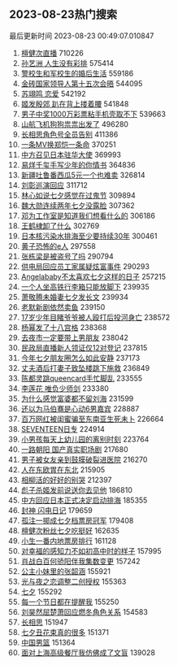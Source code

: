 ## 2023-08-23热门搜索 
最后更新时间 2023-08-23 00:49:07.010847 
1. [檀健次直播](https://s.weibo.com/weibo?q=%E6%AA%80%E5%81%A5%E6%AC%A1%E7%9B%B4%E6%92%AD&t=31&band_rank=1&Refer=top) 710226
1. [孙艺洲 人生没有彩排](https://s.weibo.com/weibo?q=%E5%AD%99%E8%89%BA%E6%B4%B2%20%E4%BA%BA%E7%94%9F%E6%B2%A1%E6%9C%89%E5%BD%A9%E6%8E%92&t=31&band_rank=29&Refer=top) 575414
1. [警校生和军校生的婚后生活](https://s.weibo.com/weibo?q=%E8%AD%A6%E6%A0%A1%E7%94%9F%E5%92%8C%E5%86%9B%E6%A0%A1%E7%94%9F%E7%9A%84%E5%A9%9A%E5%90%8E%E7%94%9F%E6%B4%BB&t=31&band_rank=17&Refer=top) 559186
1. [金砖国家领导人第十五次会晤](https://s.weibo.com/weibo?q=%23%E9%87%91%E7%A0%96%E5%9B%BD%E5%AE%B6%E9%A2%86%E5%AF%BC%E4%BA%BA%E7%AC%AC%E5%8D%81%E4%BA%94%E6%AC%A1%E4%BC%9A%E6%99%A4%23&t=31&band_rank=3&Refer=top) 544095
1. [苏翊鸣 恋爱](https://s.weibo.com/weibo?q=%E8%8B%8F%E7%BF%8A%E9%B8%A3%20%E6%81%8B%E7%88%B1&t=31&band_rank=4&Refer=top) 542192
1. [姬发殷郊 趴在背上搂着腰](https://s.weibo.com/weibo?q=%E5%A7%AC%E5%8F%91%E6%AE%B7%E9%83%8A%20%E8%B6%B4%E5%9C%A8%E8%83%8C%E4%B8%8A%E6%90%82%E7%9D%80%E8%85%B0&t=31&band_rank=5&Refer=top) 541848
1. [男子中奖1000万彩票粘手机壳取不下](https://s.weibo.com/weibo?q=%23%E7%94%B7%E5%AD%90%E4%B8%AD%E5%A5%961000%E4%B8%87%E5%BD%A9%E7%A5%A8%E7%B2%98%E6%89%8B%E6%9C%BA%E5%A3%B3%E5%8F%96%E4%B8%8D%E4%B8%8B%23&t=31&band_rank=6&Refer=top) 539663
1. [山航飞机狗狗祟祟出发了](https://s.weibo.com/weibo?q=%E5%B1%B1%E8%88%AA%E9%A3%9E%E6%9C%BA%E7%8B%97%E7%8B%97%E7%A5%9F%E7%A5%9F%E5%87%BA%E5%8F%91%E4%BA%86&t=31&band_rank=2&Refer=top) 496280
1. [长相思角色号全员告别](https://s.weibo.com/weibo?q=%23%E9%95%BF%E7%9B%B8%E6%80%9D%E8%A7%92%E8%89%B2%E5%8F%B7%E5%85%A8%E5%91%98%E5%91%8A%E5%88%AB%23&t=31&band_rank=26&Refer=top) 411386
1. [一条MV换郑恺一条命](https://s.weibo.com/weibo?q=%E4%B8%80%E6%9D%A1MV%E6%8D%A2%E9%83%91%E6%81%BA%E4%B8%80%E6%9D%A1%E5%91%BD&t=31&band_rank=7&Refer=top) 370251
1. [中方召见日本驻华大使](https://s.weibo.com/weibo?q=%23%E4%B8%AD%E6%96%B9%E5%8F%AC%E8%A7%81%E6%97%A5%E6%9C%AC%E9%A9%BB%E5%8D%8E%E5%A4%A7%E4%BD%BF%23&t=31&band_rank=8&Refer=top) 369993
1. [易烊千玺手写少年的你情书](https://s.weibo.com/weibo?q=%23%E6%98%93%E7%83%8A%E5%8D%83%E7%8E%BA%E6%89%8B%E5%86%99%E5%B0%91%E5%B9%B4%E7%9A%84%E4%BD%A0%E6%83%85%E4%B9%A6%23&t=31&band_rank=36&Refer=top) 364836
1. [新疆吐鲁番西瓜5元一个也难卖](https://s.weibo.com/weibo?q=%E6%96%B0%E7%96%86%E5%90%90%E9%B2%81%E7%95%AA%E8%A5%BF%E7%93%9C5%E5%85%83%E4%B8%80%E4%B8%AA%E4%B9%9F%E9%9A%BE%E5%8D%96&t=31&band_rank=9&Refer=top) 326814
1. [刘彰巡演回应](https://s.weibo.com/weibo?q=%E5%88%98%E5%BD%B0%E5%B7%A1%E6%BC%94%E5%9B%9E%E5%BA%94&t=31&band_rank=10&Refer=top) 311712
1. [林心如说七夕感觉在过鬼节](https://s.weibo.com/weibo?q=%23%E6%9E%97%E5%BF%83%E5%A6%82%E8%AF%B4%E4%B8%83%E5%A4%95%E6%84%9F%E8%A7%89%E5%9C%A8%E8%BF%87%E9%AC%BC%E8%8A%82%23&t=31&band_rank=11&Refer=top) 309894
1. [魏大勋连续两年七夕没露脸](https://s.weibo.com/weibo?q=%23%E9%AD%8F%E5%A4%A7%E5%8B%8B%E8%BF%9E%E7%BB%AD%E4%B8%A4%E5%B9%B4%E4%B8%83%E5%A4%95%E6%B2%A1%E9%9C%B2%E8%84%B8%23&t=31&band_rank=12&Refer=top) 307362
1. [邓为工作室是知道我们想看什么的](https://s.weibo.com/weibo?q=%23%E9%82%93%E4%B8%BA%E5%B7%A5%E4%BD%9C%E5%AE%A4%E6%98%AF%E7%9F%A5%E9%81%93%E6%88%91%E4%BB%AC%E6%83%B3%E7%9C%8B%E4%BB%80%E4%B9%88%E7%9A%84%23&t=31&band_rank=13&Refer=top) 306186
1. [王鹤棣卸了什么](https://s.weibo.com/weibo?q=%23%E7%8E%8B%E9%B9%A4%E6%A3%A3%E5%8D%B8%E4%BA%86%E4%BB%80%E4%B9%88%23&t=31&band_rank=14&Refer=top) 302769
1. [日本核污染水排海至少要持续30年](https://s.weibo.com/weibo?q=%23%E6%97%A5%E6%9C%AC%E6%A0%B8%E6%B1%A1%E6%9F%93%E6%B0%B4%E6%8E%92%E6%B5%B7%E8%87%B3%E5%B0%91%E8%A6%81%E6%8C%81%E7%BB%AD30%E5%B9%B4%23&t=31&band_rank=15&Refer=top) 300461
1. [黄子恐怖的e人](https://s.weibo.com/weibo?q=%E9%BB%84%E5%AD%90%E6%81%90%E6%80%96%E7%9A%84e%E4%BA%BA&t=31&band_rank=16&Refer=top) 297558
1. [张栋梁是被盗号了吗](https://s.weibo.com/weibo?q=%23%E5%BC%A0%E6%A0%8B%E6%A2%81%E6%98%AF%E8%A2%AB%E7%9B%97%E5%8F%B7%E4%BA%86%E5%90%97%23&t=31&band_rank=18&Refer=top) 290794
1. [供电局回应员工家属疑炫富事件](https://s.weibo.com/weibo?q=%23%E4%BE%9B%E7%94%B5%E5%B1%80%E5%9B%9E%E5%BA%94%E5%91%98%E5%B7%A5%E5%AE%B6%E5%B1%9E%E7%96%91%E7%82%AB%E5%AF%8C%E4%BA%8B%E4%BB%B6%23&t=31&band_rank=19&Refer=top) 290293
1. [Angelababy不太喜欢七夕这样的日子](https://s.weibo.com/weibo?q=%23Angelababy%E4%B8%8D%E5%A4%AA%E5%96%9C%E6%AC%A2%E4%B8%83%E5%A4%95%E8%BF%99%E6%A0%B7%E7%9A%84%E6%97%A5%E5%AD%90%23&t=31&band_rank=32&Refer=top) 257215
1. [一个人坐高铁行李箱只能放脚下](https://s.weibo.com/weibo?q=%23%E4%B8%80%E4%B8%AA%E4%BA%BA%E5%9D%90%E9%AB%98%E9%93%81%E8%A1%8C%E6%9D%8E%E7%AE%B1%E5%8F%AA%E8%83%BD%E6%94%BE%E8%84%9A%E4%B8%8B%23&t=31&band_rank=20&Refer=top) 239935
1. [萧敬腾未婚妻七夕发长文](https://s.weibo.com/weibo?q=%E8%90%A7%E6%95%AC%E8%85%BE%E6%9C%AA%E5%A9%9A%E5%A6%BB%E4%B8%83%E5%A4%95%E5%8F%91%E9%95%BF%E6%96%87&t=31&band_rank=21&Refer=top) 239934
1. [老默新剧依然卖鱼](https://s.weibo.com/weibo?q=%23%E8%80%81%E9%BB%98%E6%96%B0%E5%89%A7%E4%BE%9D%E7%84%B6%E5%8D%96%E9%B1%BC%23&t=31&band_rank=27&Refer=top) 239150
1. [17岁少年目睹爷爷被人殴打后投河身亡](https://s.weibo.com/weibo?q=%2317%E5%B2%81%E5%B0%91%E5%B9%B4%E7%9B%AE%E7%9D%B9%E7%88%B7%E7%88%B7%E8%A2%AB%E4%BA%BA%E6%AE%B4%E6%89%93%E5%90%8E%E6%8A%95%E6%B2%B3%E8%BA%AB%E4%BA%A1%23&t=31&band_rank=22&Refer=top) 238572
1. [杨幂发了十八宫格](https://s.weibo.com/weibo?q=%23%E6%9D%A8%E5%B9%82%E5%8F%91%E4%BA%86%E5%8D%81%E5%85%AB%E5%AE%AB%E6%A0%BC%23&t=31&band_rank=23&Refer=top) 238368
1. [去夜市一定要带上男朋友](https://s.weibo.com/weibo?q=%23%E5%8E%BB%E5%A4%9C%E5%B8%82%E4%B8%80%E5%AE%9A%E8%A6%81%E5%B8%A6%E4%B8%8A%E7%94%B7%E6%9C%8B%E5%8F%8B%23&t=31&band_rank=34&Refer=top) 238042
1. [民政局直播新人领证仅12对登记](https://s.weibo.com/weibo?q=%23%E6%B0%91%E6%94%BF%E5%B1%80%E7%9B%B4%E6%92%AD%E6%96%B0%E4%BA%BA%E9%A2%86%E8%AF%81%E4%BB%8512%E5%AF%B9%E7%99%BB%E8%AE%B0%23&t=31&band_rank=24&Refer=top) 237815
1. [今年七夕朋友圈怎么如此安静](https://s.weibo.com/weibo?q=%23%E4%BB%8A%E5%B9%B4%E4%B8%83%E5%A4%95%E6%9C%8B%E5%8F%8B%E5%9C%88%E6%80%8E%E4%B9%88%E5%A6%82%E6%AD%A4%E5%AE%89%E9%9D%99%23&t=31&band_rank=25&Refer=top) 237173
1. [丈夫酒后打妻子致坠楼跳下施救](https://s.weibo.com/weibo?q=%23%E4%B8%88%E5%A4%AB%E9%85%92%E5%90%8E%E6%89%93%E5%A6%BB%E5%AD%90%E8%87%B4%E5%9D%A0%E6%A5%BC%E8%B7%B3%E4%B8%8B%E6%96%BD%E6%95%91%23&t=31&band_rank=29&Refer=top) 236849
1. [陈都灵跳queencard手忙脚乱](https://s.weibo.com/weibo?q=%23%E9%99%88%E9%83%BD%E7%81%B5%E8%B7%B3queencard%E6%89%8B%E5%BF%99%E8%84%9A%E4%B9%B1%23&t=31&band_rank=27&Refer=top) 233555
1. [李莲花 唯负少师剑](https://s.weibo.com/weibo?q=%E6%9D%8E%E8%8E%B2%E8%8A%B1%20%E5%94%AF%E8%B4%9F%E5%B0%91%E5%B8%88%E5%89%91&t=31&band_rank=28&Refer=top) 233380
1. [为什么感觉富婆都不留刘海](https://s.weibo.com/weibo?q=%23%E4%B8%BA%E4%BB%80%E4%B9%88%E6%84%9F%E8%A7%89%E5%AF%8C%E5%A9%86%E9%83%BD%E4%B8%8D%E7%95%99%E5%88%98%E6%B5%B7%23&t=31&band_rank=30&Refer=top) 231599
1. [还以为马伯骞是心动6男嘉宾](https://s.weibo.com/weibo?q=%23%E8%BF%98%E4%BB%A5%E4%B8%BA%E9%A9%AC%E4%BC%AF%E9%AA%9E%E6%98%AF%E5%BF%83%E5%8A%A86%E7%94%B7%E5%98%89%E5%AE%BE%23&t=31&band_rank=32&Refer=top) 228887
1. [百万网红被闺蜜骗至东南亚生死未卜](https://s.weibo.com/weibo?q=%23%E7%99%BE%E4%B8%87%E7%BD%91%E7%BA%A2%E8%A2%AB%E9%97%BA%E8%9C%9C%E9%AA%97%E8%87%B3%E4%B8%9C%E5%8D%97%E4%BA%9A%E7%94%9F%E6%AD%BB%E6%9C%AA%E5%8D%9C%23&t=31&band_rank=48&Refer=top) 226664
1. [SEVENTEEN日专](https://s.weibo.com/weibo?q=SEVENTEEN%E6%97%A5%E4%B8%93&t=31&band_rank=31&Refer=top) 224914
1. [小男孩每天上幼儿园的离别时刻](https://s.weibo.com/weibo?q=%E5%B0%8F%E7%94%B7%E5%AD%A9%E6%AF%8F%E5%A4%A9%E4%B8%8A%E5%B9%BC%E5%84%BF%E5%9B%AD%E7%9A%84%E7%A6%BB%E5%88%AB%E6%97%B6%E5%88%BB&t=31&band_rank=49&Refer=top) 223764
1. [一路朝阳 国产真实职场剧](https://s.weibo.com/weibo?q=%E4%B8%80%E8%B7%AF%E6%9C%9D%E9%98%B3%20%E5%9B%BD%E4%BA%A7%E7%9C%9F%E5%AE%9E%E8%81%8C%E5%9C%BA%E5%89%A7&t=31&band_rank=33&Refer=top) 217680
1. [男子被女友亲到鼓膜破裂进医院](https://s.weibo.com/weibo?q=%23%E7%94%B7%E5%AD%90%E8%A2%AB%E5%A5%B3%E5%8F%8B%E4%BA%B2%E5%88%B0%E9%BC%93%E8%86%9C%E7%A0%B4%E8%A3%82%E8%BF%9B%E5%8C%BB%E9%99%A2%23&t=31&band_rank=38&Refer=top) 216270
1. [人在东欧胃在东北](https://s.weibo.com/weibo?q=%E4%BA%BA%E5%9C%A8%E4%B8%9C%E6%AC%A7%E8%83%83%E5%9C%A8%E4%B8%9C%E5%8C%97&t=31&band_rank=50&Refer=top) 215905
1. [相柳活的好好的别哭](https://s.weibo.com/weibo?q=%23%E7%9B%B8%E6%9F%B3%E6%B4%BB%E7%9A%84%E5%A5%BD%E5%A5%BD%E7%9A%84%E5%88%AB%E5%93%AD%23&t=31&band_rank=37&Refer=top) 212397
1. [彪子杀姬发前说送你去见他](https://s.weibo.com/weibo?q=%E5%BD%AA%E5%AD%90%E6%9D%80%E5%A7%AC%E5%8F%91%E5%89%8D%E8%AF%B4%E9%80%81%E4%BD%A0%E5%8E%BB%E8%A7%81%E4%BB%96&t=31&band_rank=43&Refer=top) 186810
1. [中方回应日本正式决定启动排海](https://s.weibo.com/weibo?q=%23%E4%B8%AD%E6%96%B9%E5%9B%9E%E5%BA%94%E6%97%A5%E6%9C%AC%E6%AD%A3%E5%BC%8F%E5%86%B3%E5%AE%9A%E5%90%AF%E5%8A%A8%E6%8E%92%E6%B5%B7%23&t=31&band_rank=35&Refer=top) 185355
1. [封神 闪电日记](https://s.weibo.com/weibo?q=%E5%B0%81%E7%A5%9E%20%E9%97%AA%E7%94%B5%E6%97%A5%E8%AE%B0&t=31&band_rank=43&Refer=top) 179659
1. [孤注一掷成七夕档票房冠军](https://s.weibo.com/weibo?q=%23%E5%AD%A4%E6%B3%A8%E4%B8%80%E6%8E%B7%E6%88%90%E4%B8%83%E5%A4%95%E6%A1%A3%E7%A5%A8%E6%88%BF%E5%86%A0%E5%86%9B%23&t=31&band_rank=46&Refer=top) 179408
1. [檀健次粉丝七夕吃挺好](https://s.weibo.com/weibo?q=%23%E6%AA%80%E5%81%A5%E6%AC%A1%E7%B2%89%E4%B8%9D%E4%B8%83%E5%A4%95%E5%90%83%E6%8C%BA%E5%A5%BD%23&t=31&band_rank=39&Refer=top) 162635
1. [小生一番内地票房排行](https://s.weibo.com/weibo?q=%E5%B0%8F%E7%94%9F%E4%B8%80%E7%95%AA%E5%86%85%E5%9C%B0%E7%A5%A8%E6%88%BF%E6%8E%92%E8%A1%8C&t=31&band_rank=36&Refer=top) 161128
1. [对幸福的感知力不如初高中时的样子](https://s.weibo.com/weibo?q=%E5%AF%B9%E5%B9%B8%E7%A6%8F%E7%9A%84%E6%84%9F%E7%9F%A5%E5%8A%9B%E4%B8%8D%E5%A6%82%E5%88%9D%E9%AB%98%E4%B8%AD%E6%97%B6%E7%9A%84%E6%A0%B7%E5%AD%90&t=31&band_rank=40&Refer=top) 157995
1. [肖战白百何骄阳伴我集数变更](https://s.weibo.com/weibo?q=%23%E8%82%96%E6%88%98%E7%99%BD%E7%99%BE%E4%BD%95%E9%AA%84%E9%98%B3%E4%BC%B4%E6%88%91%E9%9B%86%E6%95%B0%E5%8F%98%E6%9B%B4%23&t=31&band_rank=41&Refer=top) 157242
1. [公主小妹里的张韶涵](https://s.weibo.com/weibo?q=%E5%85%AC%E4%B8%BB%E5%B0%8F%E5%A6%B9%E9%87%8C%E7%9A%84%E5%BC%A0%E9%9F%B6%E6%B6%B5&t=31&band_rank=42&Refer=top) 155921
1. [光与夜之恋调整二创授权](https://s.weibo.com/weibo?q=%E5%85%89%E4%B8%8E%E5%A4%9C%E4%B9%8B%E6%81%8B%E8%B0%83%E6%95%B4%E4%BA%8C%E5%88%9B%E6%8E%88%E6%9D%83&t=31&band_rank=46&Refer=top) 155363
1. [七夕](https://s.weibo.com/weibo?q=%E4%B8%83%E5%A4%95&t=31&band_rank=45&Refer=top) 155292
1. [每一个节日都在提醒我](https://s.weibo.com/weibo?q=%E6%AF%8F%E4%B8%80%E4%B8%AA%E8%8A%82%E6%97%A5%E9%83%BD%E5%9C%A8%E6%8F%90%E9%86%92%E6%88%91&t=31&band_rank=50&Refer=top) 155250
1. [刘昊然屈楚萧回应燃冬角色关系](https://s.weibo.com/weibo?q=%23%E5%88%98%E6%98%8A%E7%84%B6%E5%B1%88%E6%A5%9A%E8%90%A7%E5%9B%9E%E5%BA%94%E7%87%83%E5%86%AC%E8%A7%92%E8%89%B2%E5%85%B3%E7%B3%BB%23&t=31&band_rank=43&Refer=top) 154583
1. [长相思](https://s.weibo.com/weibo?q=%E9%95%BF%E7%9B%B8%E6%80%9D&t=31&band_rank=44&Refer=top) 151947
1. [七夕丑花束真的很多](https://s.weibo.com/weibo?q=%23%E4%B8%83%E5%A4%95%E4%B8%91%E8%8A%B1%E6%9D%9F%E7%9C%9F%E7%9A%84%E5%BE%88%E5%A4%9A%23&t=31&band_rank=47&Refer=top) 151371
1. [中国男篮](https://s.weibo.com/weibo?q=%E4%B8%AD%E5%9B%BD%E7%94%B7%E7%AF%AE&t=31&band_rank=48&Refer=top) 151364
1. [面对上海高级餐厅我仿佛成了文盲](https://s.weibo.com/weibo?q=%E9%9D%A2%E5%AF%B9%E4%B8%8A%E6%B5%B7%E9%AB%98%E7%BA%A7%E9%A4%90%E5%8E%85%E6%88%91%E4%BB%BF%E4%BD%9B%E6%88%90%E4%BA%86%E6%96%87%E7%9B%B2&t=31&band_rank=50&Refer=top) 139028
